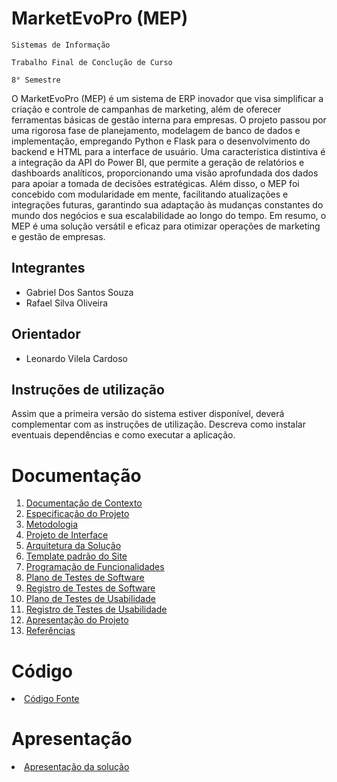 # MarketEvoPro (MEP) 

`Sistemas de Informação`

`Trabalho Final de Conclução de Curso`

`8° Semestre`

O MarketEvoPro (MEP) é um sistema de ERP inovador que visa simplificar a criação e controle de campanhas de marketing, além de oferecer ferramentas básicas de gestão interna para empresas. O projeto passou por uma rigorosa fase de planejamento, modelagem de banco de dados e implementação, empregando Python e Flask para o desenvolvimento do backend e HTML para a interface de usuário. Uma característica distintiva é a integração da API do Power BI, que permite a geração de relatórios e dashboards analíticos, proporcionando uma visão aprofundada dos dados para apoiar a tomada de decisões estratégicas. 
Além disso, o MEP foi concebido com modularidade em mente, facilitando atualizações e integrações futuras, garantindo sua adaptação às mudanças constantes do mundo dos negócios e sua escalabilidade ao longo do tempo. Em resumo, o MEP é uma solução versátil e eficaz para otimizar operações de marketing e gestão de empresas.

## Integrantes

* Gabriel Dos Santos Souza
* Rafael Silva Oliveira

## Orientador

* Leonardo Vilela Cardoso

## Instruções de utilização

Assim que a primeira versão do sistema estiver disponível, deverá complementar com as instruções de utilização. Descreva como instalar eventuais dependências e como executar a aplicação.

# Documentação

<ol>
<li><a href="docs/01-Documentação de Contexto.md"> Documentação de Contexto</a></li>
<li><a href="docs/02-Especificação do Projeto.md"> Especificação do Projeto</a></li>
<li><a href="docs/03-Metodologia.md"> Metodologia</a></li>
<li><a href="docs/04-Projeto de Interface.md"> Projeto de Interface</a></li>
<li><a href="docs/05-Arquitetura da Solução.md"> Arquitetura da Solução</a></li>
<li><a href="docs/06-Template padrão do Site.md"> Template padrão do Site</a></li>
<li><a href="docs/07-Programação de Funcionalidades.md"> Programação de Funcionalidades</a></li>
<li><a href="docs/08-Plano de Testes de Software.md"> Plano de Testes de Software</a></li>
<li><a href="docs/09-Registro de Testes de Software.md"> Registro de Testes de Software</a></li>
<li><a href="docs/10-Plano de Testes de Usabilidade.md"> Plano de Testes de Usabilidade</a></li>
<li><a href="docs/11-Registro de Testes de Usabilidade.md"> Registro de Testes de Usabilidade</a></li>
<li><a href="docs/12-Apresentação do Projeto.md"> Apresentação do Projeto</a></li>
<li><a href="docs/13-Referências.md"> Referências</a></li>
</ol>

# Código

<li><a href="src/README.md"> Código Fonte</a></li>

# Apresentação

<li><a href="presentation/README.md"> Apresentação da solução</a></li>
